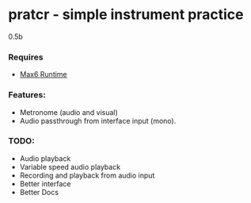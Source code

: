 # pratcr - simple instrument practice
0.5b

### Requires
- [Max6 Runtime](http://cycling74.com/max/runtime/)

### Features:
- Metronome (audio and visual)
- Audio passthrough from interface input (mono).

### TODO:
- Audio playback
- Variable speed audio playback
- Recording and playback from audio input
- Better interface
- Better Docs

